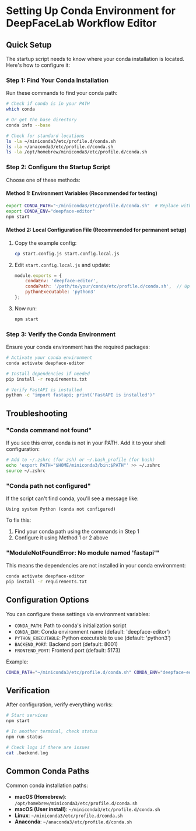 # Setting Up Conda Environment for DeepFaceLab Workflow Editor

## Quick Setup

The startup script needs to know where your conda installation is located. Here's how to configure it:

### Step 1: Find Your Conda Installation

Run these commands to find your conda path:

```bash
# Check if conda is in your PATH
which conda

# Or get the base directory
conda info --base

# Check for standard locations
ls -la ~/miniconda3/etc/profile.d/conda.sh
ls -la ~/anaconda3/etc/profile.d/conda.sh
ls -la /opt/homebrew/miniconda3/etc/profile.d/conda.sh
```

### Step 2: Configure the Startup Script

Choose one of these methods:

#### Method 1: Environment Variables (Recommended for testing)

```bash
export CONDA_PATH="~/miniconda3/etc/profile.d/conda.sh"  # Replace with your path
export CONDA_ENV="deepface-editor"
npm start
```

#### Method 2: Local Configuration File (Recommended for permanent setup)

1. Copy the example config:
   ```bash
   cp start.config.js start.config.local.js
   ```

2. Edit `start.config.local.js` and update:
   ```javascript
   module.exports = {
       condaEnv: 'deepface-editor',
       condaPath: '/path/to/your/conda/etc/profile.d/conda.sh',  // Update this
       pythonExecutable: 'python3'
   };
   ```

3. Now run:
   ```bash
   npm start
   ```

### Step 3: Verify the Conda Environment

Ensure your conda environment has the required packages:

```bash
# Activate your conda environment
conda activate deepface-editor

# Install dependencies if needed
pip install -r requirements.txt

# Verify FastAPI is installed
python -c "import fastapi; print('FastAPI is installed')"
```

## Troubleshooting

### "Conda command not found"

If you see this error, conda is not in your PATH. Add it to your shell configuration:

```bash
# Add to ~/.zshrc (for zsh) or ~/.bash_profile (for bash)
echo 'export PATH="$HOME/miniconda3/bin:$PATH"' >> ~/.zshrc
source ~/.zshrc
```

### "Conda path not configured"

If the script can't find conda, you'll see a message like:
```
Using system Python (conda not configured)
```

To fix this:
1. Find your conda path using the commands in Step 1
2. Configure it using Method 1 or 2 above

### "ModuleNotFoundError: No module named 'fastapi'"

This means the dependencies are not installed in your conda environment:

```bash
conda activate deepface-editor
pip install -r requirements.txt
```

## Configuration Options

You can configure these settings via environment variables:

- `CONDA_PATH`: Path to conda's initialization script
- `CONDA_ENV`: Conda environment name (default: 'deepface-editor')
- `PYTHON_EXECUTABLE`: Python executable to use (default: 'python3')
- `BACKEND_PORT`: Backend port (default: 8001)
- `FRONTEND_PORT`: Frontend port (default: 5173)

Example:
```bash
CONDA_PATH="~/miniconda3/etc/profile.d/conda.sh" CONDA_ENV="deepface-editor" npm start
```

## Verification

After configuration, verify everything works:

```bash
# Start services
npm start

# In another terminal, check status
npm run status

# Check logs if there are issues
cat .backend.log
```

## Common Conda Paths

Common conda installation paths:

- **macOS (Homebrew)**: `/opt/homebrew/miniconda3/etc/profile.d/conda.sh`
- **macOS (User install)**: `~/miniconda3/etc/profile.d/conda.sh`
- **Linux**: `~/miniconda3/etc/profile.d/conda.sh`
- **Anaconda**: `~/anaconda3/etc/profile.d/conda.sh`
